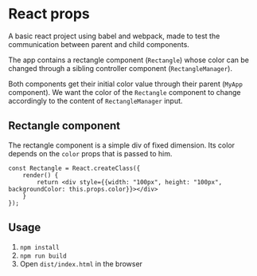 # React props
A basic react project using babel and webpack, made to test the communication between parent and child components.

The app contains a rectangle component (`Rectangle`) whose color can be changed through a sibling controller component (`RectangleManager`).

Both components get their initial color value through their parent (`MyApp` component). We want the color of the `Rectangle` component to change accordingly to the content of `RectangleManager` input.

## Rectangle component
The rectangle component is a simple div of fixed dimension. Its color depends on the `color` props that is passed to him.

```JSX
const Rectangle = React.createClass({
	render() {
		return <div style={{width: "100px", height: "100px", backgroundColor: this.props.color}}></div>
	}
});
```

## Usage
1. `npm install`
2. `npm run build`
3. Open `dist/index.html` in the browser